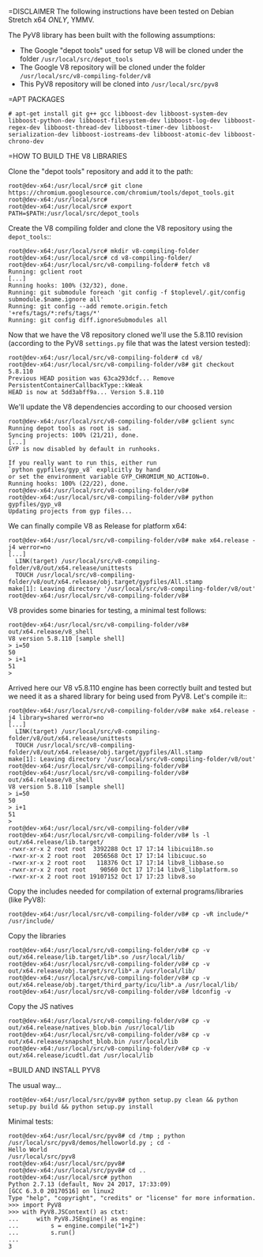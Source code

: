 =DISCLAIMER
The following instructions have been tested on Debian Stretch x64 *ONLY*, YMMV.

The PyV8 library has been built with the following assumptions:
- The Google "depot tools" used for setup V8 will be cloned under the folder `/usr/local/src/depot_tools`
- The Google V8 repository will be cloned under the folder `/usr/local/src/v8-compiling-folder/v8`
- This PyV8 repository will be cloned into `/usr/local/src/pyv8`


=APT PACKAGES
```
# apt-get install git g++ gcc libboost-dev libboost-system-dev libboost-python-dev libboost-filesystem-dev libboost-log-dev libboost-regex-dev libboost-thread-dev libboost-timer-dev libboost-serialization-dev libboost-iostreams-dev libboost-atomic-dev libboost-chrono-dev
```


=HOW TO BUILD THE V8 LIBRARIES


Clone the "depot tools" repository and add it to the path:
```
root@dev-x64:/usr/local/src# git clone https://chromium.googlesource.com/chromium/tools/depot_tools.git
root@dev-x64:/usr/local/src#
root@dev-x64:/usr/local/src# export PATH=$PATH:/usr/local/src/depot_tools
```

Create the V8 compiling folder and clone the V8 repository using the `depot_tools`::
```
root@dev-x64:/usr/local/src# mkdir v8-compiling-folder
root@dev-x64:/usr/local/src# cd v8-compiling-folder/
root@dev-x64:/usr/local/src/v8-compiling-folder# fetch v8
Running: gclient root
[...]
Running hooks: 100% (32/32), done.
Running: git submodule foreach 'git config -f $toplevel/.git/config submodule.$name.ignore all'
Running: git config --add remote.origin.fetch '+refs/tags/*:refs/tags/*'
Running: git config diff.ignoreSubmodules all
```

Now that we have the V8 repository cloned we'll use the 5.8.110 revision (according to the PyV8 `settings.py` file that was the latest version tested):
```
root@dev-x64:/usr/local/src/v8-compiling-folder# cd v8/
root@dev-x64:/usr/local/src/v8-compiling-folder/v8# git checkout 5.8.110
Previous HEAD position was 63ca293dcf... Remove PersistentContainerCallbackType::kWeak
HEAD is now at 5dd3abff9a... Version 5.8.110
```

We'll update the V8 dependencies according to our choosed version
```
root@dev-x64:/usr/local/src/v8-compiling-folder/v8# gclient sync
Running depot tools as root is sad.
Syncing projects: 100% (21/21), done.
[...]
GYP is now disabled by default in runhooks.

If you really want to run this, either run
`python gypfiles/gyp_v8` explicitly by hand
or set the environment variable GYP_CHROMIUM_NO_ACTION=0.
Running hooks: 100% (22/22), done.
root@dev-x64:/usr/local/src/v8-compiling-folder/v8#
root@dev-x64:/usr/local/src/v8-compiling-folder/v8# python gypfiles/gyp_v8
Updating projects from gyp files...
```

We can finally compile V8 as Release for platform x64:
```
root@dev-x64:/usr/local/src/v8-compiling-folder/v8# make x64.release -j4 werror=no
[...]
  LINK(target) /usr/local/src/v8-compiling-folder/v8/out/x64.release/unittests
  TOUCH /usr/local/src/v8-compiling-folder/v8/out/x64.release/obj.target/gypfiles/All.stamp
make[1]: Leaving directory '/usr/local/src/v8-compiling-folder/v8/out'
root@dev-x64:/usr/local/src/v8-compiling-folder/v8#
```

V8 provides some binaries for testing, a minimal test follows:
```
root@dev-x64:/usr/local/src/v8-compiling-folder/v8# out/x64.release/v8_shell
V8 version 5.8.110 [sample shell]
> i=50
50
> i+1
51
>
```

Arrived here our V8 v5.8.110 engine has been correctly built and tested but we need it as a shared library for being used from PyV8.
Let's compile it::
```
root@dev-x64:/usr/local/src/v8-compiling-folder/v8# make x64.release -j4 library=shared werror=no
[...]
  LINK(target) /usr/local/src/v8-compiling-folder/v8/out/x64.release/unittests
  TOUCH /usr/local/src/v8-compiling-folder/v8/out/x64.release/obj.target/gypfiles/All.stamp
make[1]: Leaving directory '/usr/local/src/v8-compiling-folder/v8/out'
root@dev-x64:/usr/local/src/v8-compiling-folder/v8#
root@dev-x64:/usr/local/src/v8-compiling-folder/v8# out/x64.release/v8_shell
V8 version 5.8.110 [sample shell]
> i=50
50
> i+1
51
>
root@dev-x64:/usr/local/src/v8-compiling-folder/v8#
root@dev-x64:/usr/local/src/v8-compiling-folder/v8# ls -l out/x64.release/lib.target/
-rwxr-xr-x 2 root root  3392288 Oct 17 17:14 libicui18n.so
-rwxr-xr-x 2 root root  2056568 Oct 17 17:14 libicuuc.so
-rwxr-xr-x 2 root root   118376 Oct 17 17:14 libv8_libbase.so
-rwxr-xr-x 2 root root    90560 Oct 17 17:14 libv8_libplatform.so
-rwxr-xr-x 2 root root 19107152 Oct 17 17:23 libv8.so
```

Copy the includes needed for compilation of external programs/libraries (like PyV8):
```
root@dev-x64:/usr/local/src/v8-compiling-folder/v8# cp -vR include/* /usr/include/
```

Copy the libraries
```
root@dev-x64:/usr/local/src/v8-compiling-folder/v8# cp -v out/x64.release/lib.target/lib*.so /usr/local/lib/
root@dev-x64:/usr/local/src/v8-compiling-folder/v8# cp -v out/x64.release/obj.target/src/lib*.a /usr/local/lib/
root@dev-x64:/usr/local/src/v8-compiling-folder/v8# cp -v out/x64.release/obj.target/third_party/icu/lib*.a /usr/local/lib/
root@dev-x64:/usr/local/src/v8-compiling-folder/v8# ldconfig -v
```

Copy the JS natives
```
root@dev-x64:/usr/local/src/v8-compiling-folder/v8# cp -v out/x64.release/natives_blob.bin /usr/local/lib
root@dev-x64:/usr/local/src/v8-compiling-folder/v8# cp -v out/x64.release/snapshot_blob.bin /usr/local/lib
root@dev-x64:/usr/local/src/v8-compiling-folder/v8# cp -v out/x64.release/icudtl.dat /usr/local/lib
```

=BUILD AND INSTALL PYV8

The usual way...
```
root@dev-x64:/usr/local/src/pyv8# python setup.py clean && python setup.py build && python setup.py install
```

Minimal tests:
```
root@dev-x64:/usr/local/src/pyv8# cd /tmp ; python /usr/local/src/pyv8/demos/helloworld.py ; cd -
Hello World
/usr/local/src/pyv8
root@dev-x64:/usr/local/src/pyv8#
root@dev-x64:/usr/local/src/pyv8# cd ..
root@dev-x64:/usr/local/src# python
Python 2.7.13 (default, Nov 24 2017, 17:33:09)
[GCC 6.3.0 20170516] on linux2
Type "help", "copyright", "credits" or "license" for more information.
>>> import PyV8
>>> with PyV8.JSContext() as ctxt:
...     with PyV8.JSEngine() as engine:
...         s = engine.compile("1+2")
...         s.run()
...
3
```




